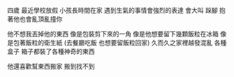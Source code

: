 四歲
最近學校放假 小孩長時間在家
遇到生氣的事情會強烈的表達 會大叫 跺腳 抱著他也會亂頂亂撞你

他不想我丟掉他的東西
像是包裝剪下來的一角
像是他想要留下幾顆飯粒在冰箱
像是包著飯粒的衛生紙 (去餐廳吃飯 也想要留飯粒回家)
久而久之家裡越發混亂 各種盒子 箱子都裝了各種神奇的東西

他還喜歡幫東西搬家
搬到找不到


